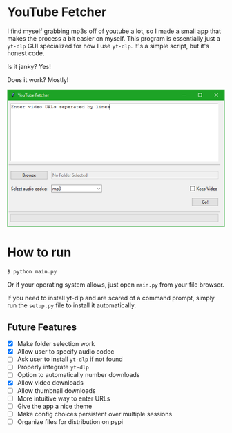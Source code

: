 # YouTube Fetcher

I find myself grabbing mp3s off of youtube a lot, so I made a small
app that makes the process a bit easier on myself.
This program is essentially just a `yt-dlp` GUI specialized for how I use `yt-dlp`.
It's a simple script, but it's honest code.

Is it janky? Yes!

Does it work? Mostly!

![App Screenshot](./src/App_Screenshot.png)

# How to run

`$ python main.py`

Or if your operating system allows, just open `main.py` from your file browser.

If you need to install yt-dlp and are scared of a command prompt, simply run the `setup.py` file to install it automatically.

## Future Features

- [x] Make folder selection work
- [x] Allow user to specify audio codec
- [ ] Ask user to install `yt-dlp` if not found
- [ ] Properly integrate `yt-dlp`
- [ ] Option to automatically number downloads
- [x] Allow video downloads
- [ ] Allow thumbnail downloads
- [ ] More intuitive way to enter URLs
- [ ] Give the app a nice theme
- [ ] Make config choices persistent over multiple sessions
- [ ] Organize files for distribution on pypi

